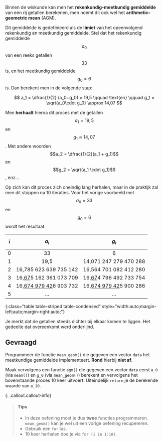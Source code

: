 Binnen de wiskunde kan men het **rekenkundig-meetkundig gemiddelde** van een rij getallen berekenen, men noemt dit ook wel het **arithmetic–geometric mean** (AGM). 

Dit gemiddelde is gedefinieerd als de **limiet** van het opeenvolgend rekenkundig en meetkundig gemiddelde. Stel dat het rekenkundig gemiddelde $$a_0$$ van een reeks getallen $$33$$ is, en het meetkundig gemiddelde $$g_0 = 6$$ is. Dan berekent men in de volgende stap:

$$
a_1 = \dfrac{1}{2} (a_0+g_0) = 19,5 \qquad \text{en} \qquad g_1 = \sqrt{a_0\cdot g_0} \approx 14,07
$$

Men **herhaalt** hierna dit proces met de getallen $$a_1 = 19,5$$ en $$g_1 \approx 14,07$$. Met andere woorden $$a_2 = \dfrac{1}{2}(a_1 + g_1)$$ en $$g_2 = \sqrt{a_1 \cdot g_1}$$, enz...

Op zich kan dit proces zich oneindig lang herhalen, maar in de praktijk zal men dit stoppen na 10 iteraties. Voor het vorige voorbeeld met $$a_0 = 33$$ en $$g_0 = 6$$ wordt het resultaat:

| $$i$$ | $$a_i$$ |$$g_i$$ | 
|:-----:|:-------:|:------:|
| 0     | 33      | 6      |
| 1     | 19,5  | 14,071 247 279 470 288    |
| 2     | 16,785 623 639 735 142  | 16,564 701 082 412 280   |
| 3     | 16,<u>67</u>5 162 361 073 709   | 16,<u>67</u>4 796 492 733 754   |
| 4     | 16,<u>674 979 42</u>6 903 732  | 16,<u>674 979 42</u>5 900 286  |
| 5     | ...   | ...    |
{:class="table table-striped table-condensed" style="width:auto;margin-left:auto;margin-right:auto;"}

Je merkt dat de getallen steeds dichter bij elkaar komen te liggen. Het gedeelte dat overeenkomt werd onderlijnd.

## Gevraagd

Programmeer de functie `mean_geom()` die gegeven een vector `data` het meetkundige gemiddelde implementeert. **Rond** hierbij **niet af**.

Maak vervolgens een functie `agm()` die gegeven een vector `data` eerst `a_0` (via `mean()`) en `g_0` (via `mean_geom()`) berekent en vervolgens het bovenstaande proces 10 keer uitvoert. Uiteindelijk `return` je de berekende waarde van `a_10`.

{: .callout.callout-info}
>#### Tips
>
> - In deze oefening moet je dus **twee** functies programmeren. `mean_geom()` kan je wel uit een vorige oefening recupereren.
> - Gebruik een `for` lus. 
> - 10 keer herhalen doe je via `for (i in 1:10)`.